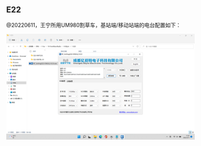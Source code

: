 




## E22

@20220611，王宁所用UM980割草车，基站端/移动站端的电台配置如下：

![E22 config for wangning](images/FreewaveRadio/Freewave_E22_config_wangning.png "E22 config for wangning")